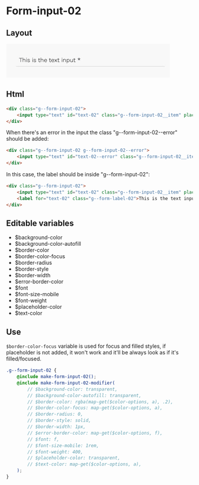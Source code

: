 # Form-input-02

## Layout

![alt text][input-02]

[input-02]: /src/img/global-components/form-fields/input-02.jpg

## Html

```html
<div class="g--form-input-02">
    <input type="text" id="text-02" class="g--form-input-02__item" placeholder="placeholder" />
</div>
```

When there's an error in the input the class "g--form-input-02--error" should be added:

```html
<div class="g--form-input-02 g--form-input-02--error">
    <input type="text" id="text-02--error" class="g--form-input-02__item" placeholder="placeholder" />
</div>
```

In this case, the label should be inside "g--form-input-02":

```html
<div class="g--form-input-02">
    <input type="text" id="text-02" class="g--form-input-02__item" placeholder="placeholder" />
    <label for="text-02" class="g--form-label-02">This is the text input *</label>
</div>
```

## Editable variables

- $background-color
- $background-color-autofill
- $border-color
- $border-color-focus
- $border-radius
- $border-style
- $border-width
- $error-border-color
- $font
- $font-size-mobile
- $font-weight
- $placeholder-color
- $text-color

## Use

`$border-color-focus` variable is used for focus and filled styles, if placeholder is not added, it won't work and it'll be always look as if it's filled/focused.

```scss
.g--form-input-02 {
    @include make-form-input-02();
    @include make-form-input-02-modifier(
        // $background-color: transparent,
        // $background-color-autofill: transparent,
        // $border-color: rgba(map-get($color-options, a), .2),
        // $border-color-focus: map-get($color-options, a),
        // $border-radius: 0,
        // $border-style: solid,
        // $border-width: 1px,
        // $error-border-color: map-get($color-options, f),
        // $font: f,
        // $font-size-mobile: 1rem,
        // $font-weight: 400,
        // $placeholder-color: transparent,
        // $text-color: map-get($color-options, a),
    );
}
```
